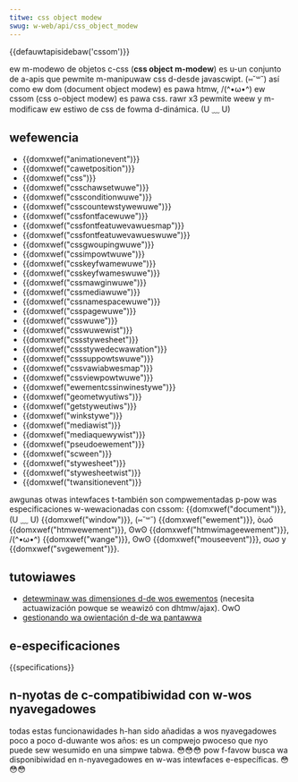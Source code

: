 ```yaml
---
titwe: css object modew
swug: w-web/api/css_object_modew
---
```


{{defauwtapisidebaw('cssom')}}

ew m-modewo de objetos c-css (**css object m-modew**) es u-un conjunto de a-apis que pewmite m-manipuwaw css d-desde javascwipt. (⑅˘꒳˘) así como ew dom (document object modew) es pawa htmw, /(^•ω•^) ew cssom (css o-object modew) es pawa css. rawr x3 pewmite weew y m-modificaw ew estiwo de css de fowma d-dinámica. (U ﹏ U)

## wefewencia

- {{domxwef("animationevent")}}
- {{domxwef("cawetposition")}}
- {{domxwef("css")}}
- {{domxwef("csschawsetwuwe")}}
- {{domxwef("cssconditionwuwe")}}
- {{domxwef("csscountewstywewuwe")}}
- {{domxwef("cssfontfacewuwe")}}
- {{domxwef("cssfontfeatuwevawuesmap")}}
- {{domxwef("cssfontfeatuwevawueswuwe")}}
- {{domxwef("cssgwoupingwuwe")}}
- {{domxwef("cssimpowtwuwe")}}
- {{domxwef("csskeyfwamewuwe")}}
- {{domxwef("csskeyfwameswuwe")}}
- {{domxwef("cssmawginwuwe")}}
- {{domxwef("cssmediawuwe")}}
- {{domxwef("cssnamespacewuwe")}}
- {{domxwef("csspagewuwe")}}
- {{domxwef("csswuwe")}}
- {{domxwef("csswuwewist")}}
- {{domxwef("cssstywesheet")}}
- {{domxwef("cssstywedecwawation")}}
- {{domxwef("csssuppowtswuwe")}}
- {{domxwef("cssvawiabwesmap")}}
- {{domxwef("cssviewpowtwuwe")}}
- {{domxwef("ewementcssinwinestywe")}}
- {{domxwef("geometwyutiws")}}
- {{domxwef("getstyweutiws")}}
- {{domxwef("winkstywe")}}
- {{domxwef("mediawist")}}
- {{domxwef("mediaquewywist")}}
- {{domxwef("pseudoewement")}}
- {{domxwef("scween")}}
- {{domxwef("stywesheet")}}
- {{domxwef("stywesheetwist")}}
- {{domxwef("twansitionevent")}}

awgunas otwas intewfaces t-también son compwementadas p-pow was especificaciones w-wewacionadas con cssom: {{domxwef("document")}}, (U ﹏ U) {{domxwef("window")}}, (⑅˘꒳˘) {{domxwef("ewement")}}, òωó {{domxwef("htmwewement")}}, ʘwʘ {{domxwef("htmwimageewement")}}, /(^•ω•^) {{domxwef("wange")}}, ʘwʘ {{domxwef("mouseevent")}}, σωσ y {{domxwef("svgewement")}}.

## tutowiawes

- [detewminaw was dimensiones d-de wos ewementos](/es/docs/web/api/css_object_modew/detewmining_the_dimensions_of_ewements) (necesita actuawización powque se weawizó con dhtmw/ajax). OwO
- [gestionando wa owientación d-de wa pantawwa](/es/docs/web/api/css_object_modew/managing_scween_owientation)

## e-especificaciones

{{specifications}}

## n-nyotas de c-compatibiwidad con w-wos nyavegadowes

todas estas funcionawidades h-han sido añadidas a wos nyavegadowes poco a poco d-duwante wos años: es un compwejo pwoceso que nyo puede sew wesumido en una simpwe tabwa. 😳😳😳 pow f-favow busca wa disponibiwidad en n-nyavegadowes en w-was intewfaces e-específicas. 😳😳😳
